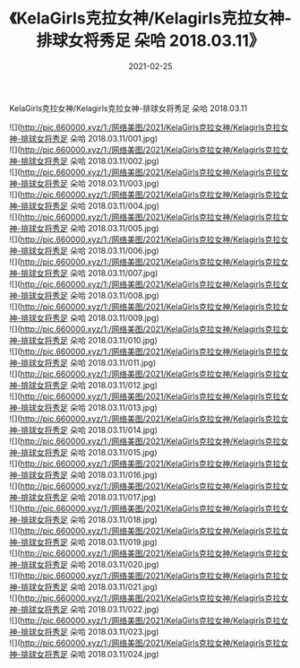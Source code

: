 ﻿---
layout: post
title:  《KelaGirls克拉女神/Kelagirls克拉女神-排球女将秀足 朵哈 2018.03.11》
date:   2021-02-25
img: http://pic.660000.xyz/1:/网络美图/2021/KelaGirls克拉女神/Kelagirls克拉女神-排球女将秀足 朵哈 2018.03.11/000.jpg
categories: [美女, 清纯, 唯美]
---

KelaGirls克拉女神/Kelagirls克拉女神-排球女将秀足 朵哈 2018.03.11

 ![](http://pic.660000.xyz/1:/网络美图/2021/KelaGirls克拉女神/Kelagirls克拉女神-排球女将秀足 朵哈 2018.03.11/001.jpg) <br>![](http://pic.660000.xyz/1:/网络美图/2021/KelaGirls克拉女神/Kelagirls克拉女神-排球女将秀足 朵哈 2018.03.11/002.jpg) <br>![](http://pic.660000.xyz/1:/网络美图/2021/KelaGirls克拉女神/Kelagirls克拉女神-排球女将秀足 朵哈 2018.03.11/003.jpg) <br>![](http://pic.660000.xyz/1:/网络美图/2021/KelaGirls克拉女神/Kelagirls克拉女神-排球女将秀足 朵哈 2018.03.11/004.jpg) <br>![](http://pic.660000.xyz/1:/网络美图/2021/KelaGirls克拉女神/Kelagirls克拉女神-排球女将秀足 朵哈 2018.03.11/005.jpg) <br>![](http://pic.660000.xyz/1:/网络美图/2021/KelaGirls克拉女神/Kelagirls克拉女神-排球女将秀足 朵哈 2018.03.11/006.jpg) <br>![](http://pic.660000.xyz/1:/网络美图/2021/KelaGirls克拉女神/Kelagirls克拉女神-排球女将秀足 朵哈 2018.03.11/007.jpg) <br>![](http://pic.660000.xyz/1:/网络美图/2021/KelaGirls克拉女神/Kelagirls克拉女神-排球女将秀足 朵哈 2018.03.11/008.jpg) <br>![](http://pic.660000.xyz/1:/网络美图/2021/KelaGirls克拉女神/Kelagirls克拉女神-排球女将秀足 朵哈 2018.03.11/009.jpg) <br>![](http://pic.660000.xyz/1:/网络美图/2021/KelaGirls克拉女神/Kelagirls克拉女神-排球女将秀足 朵哈 2018.03.11/010.jpg) <br>![](http://pic.660000.xyz/1:/网络美图/2021/KelaGirls克拉女神/Kelagirls克拉女神-排球女将秀足 朵哈 2018.03.11/011.jpg) <br>![](http://pic.660000.xyz/1:/网络美图/2021/KelaGirls克拉女神/Kelagirls克拉女神-排球女将秀足 朵哈 2018.03.11/012.jpg) <br>![](http://pic.660000.xyz/1:/网络美图/2021/KelaGirls克拉女神/Kelagirls克拉女神-排球女将秀足 朵哈 2018.03.11/013.jpg) <br>![](http://pic.660000.xyz/1:/网络美图/2021/KelaGirls克拉女神/Kelagirls克拉女神-排球女将秀足 朵哈 2018.03.11/014.jpg) <br>![](http://pic.660000.xyz/1:/网络美图/2021/KelaGirls克拉女神/Kelagirls克拉女神-排球女将秀足 朵哈 2018.03.11/015.jpg) <br>![](http://pic.660000.xyz/1:/网络美图/2021/KelaGirls克拉女神/Kelagirls克拉女神-排球女将秀足 朵哈 2018.03.11/016.jpg) <br>![](http://pic.660000.xyz/1:/网络美图/2021/KelaGirls克拉女神/Kelagirls克拉女神-排球女将秀足 朵哈 2018.03.11/017.jpg) <br>![](http://pic.660000.xyz/1:/网络美图/2021/KelaGirls克拉女神/Kelagirls克拉女神-排球女将秀足 朵哈 2018.03.11/018.jpg) <br>![](http://pic.660000.xyz/1:/网络美图/2021/KelaGirls克拉女神/Kelagirls克拉女神-排球女将秀足 朵哈 2018.03.11/019.jpg) <br>![](http://pic.660000.xyz/1:/网络美图/2021/KelaGirls克拉女神/Kelagirls克拉女神-排球女将秀足 朵哈 2018.03.11/020.jpg) <br>![](http://pic.660000.xyz/1:/网络美图/2021/KelaGirls克拉女神/Kelagirls克拉女神-排球女将秀足 朵哈 2018.03.11/021.jpg) <br>![](http://pic.660000.xyz/1:/网络美图/2021/KelaGirls克拉女神/Kelagirls克拉女神-排球女将秀足 朵哈 2018.03.11/022.jpg) <br>![](http://pic.660000.xyz/1:/网络美图/2021/KelaGirls克拉女神/Kelagirls克拉女神-排球女将秀足 朵哈 2018.03.11/023.jpg) <br>![](http://pic.660000.xyz/1:/网络美图/2021/KelaGirls克拉女神/Kelagirls克拉女神-排球女将秀足 朵哈 2018.03.11/024.jpg) <br>